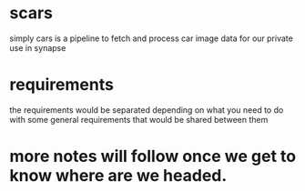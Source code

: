# scars
simply cars is a pipeline to fetch and process car image data for our private use in synapse

# requirements
the requirements would be separated depending on what you need to do with some general requirements that would be shared between them

# more notes will follow once we get to know where are we headed.
